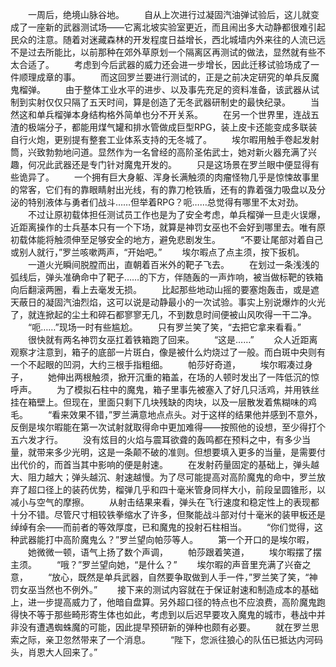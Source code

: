 　　一周后，绝境山脉谷地。
　　自从上次进行过凝固汽油弹试验后，这儿就变成了一座新的武器测试场——它离北坡实验室更近，而且闹出多大动静都很难引起民众的注意。随着对迷藏森林的开发程度日益增长，西北城墙内外来往的人流已远不是过去所能比，以前那种在郊外草原划一个隔离区再测试的做法，显然就有些不太合适了。
　　考虑到今后武器的威力还会进一步增长，因此迁移试验场成了一件顺理成章的事。
　　而这回罗兰要进行测试的，正是之前决定研究的单兵反魔鬼榴弹。
　　由于整体工业水平的进步、以及事先充足的资料准备，该武器从试制到实射仅仅只隔了五天时间，算是创造了无冬武器研制史的最快纪录。
　　当然这和单兵榴弹本身结构格外简单也分不开关系。
　　在另一个世界里，连战五渣的极端分子，都能用煤气罐和排水管做成巨型RPG，装上皮卡还能变成多联装自行火炮，更别提有整套工业体系支持的无冬城了。
　　埃尔暇用触手卷起发射筒，兴致勃勃地问道。显然作为一名曾经的高阶圣佑武士，她对新火器充满了兴趣，何况此武器还是专门针对魔鬼开发的。
　　只是这场景在罗兰眼中便显得有些诡异了。
　　一个拥有巨大身躯、浑身长满触须的肉瘤怪物几乎是惊悚故事里的常客，它们有的靠眼睛射出光线，有的靠刀枪铁盾，还有的靠着强力吸盘以及分泌的特别液体与勇者们战斗……但举着RPG？呃……总觉得有哪里不太对劲。
　　不过让原初载体担任测试员工作也是为了安全考虑，单兵榴弹一旦走火误爆，近距离操作的士兵基本只有一个下场，就算是神罚女巫也不会好到哪里去。唯有原初载体能将触须伸至足够安全的地方，避免悲剧发生。
　　“不要让尾部对着自己或别人就行，”罗兰咳嗽两声，“开始吧。”
　　埃尔暇点了点主须，按下扳机。
　　一道火光瞬间脱膛而出，直朝着百米外的靶子飞去。
　　在划过一条浅浅的弧线后，弹头准确命中了靶子……的下方，伴随轰的一声炸响，被当做标靶的铁箱向后翻滚两圈，看上去毫发无损。
　　比起那些地动山摇的要塞炮轰击，或是遮天蔽日的凝固汽油烈焰，这可以说是动静最小的一次试验。事实上别说爆炸的火光了，就连掀起的尘土和碎石都寥寥无几，不到数息时间便被山风吹得一干二净。
　　“呃……”现场一时有些尴尬。
　　只有罗兰笑了笑，“去把它拿来看看。”
　　很快就有两名神罚女巫扛着铁箱跑了回来。
　　“这是……”
　　众人近距离观察才注意到，箱子的底部一片斑白，像是被什么灼烧过了一般。而白斑中央则有一个不起眼的凹洞，大约三根手指粗细。
　　帕莎好奇道，
　　埃尔暇凑过身子，
　　她伸出两根触须，掀开沉重的箱盖，在场的人顿时发出了一阵低沉的惊呼声。
　　为了模拟石柱中的魔鬼，箱子里事先被塞入了好几只活鸡，并用铁丝挂在箱壁上。但现在，里面只剩下几块残缺的肉块，以及一层散发着焦糊味的鸡毛。
　　“看来效果不错，”罗兰满意地点点头。对于这样的结果他并感到不意外，反倒是埃尔暇能在第一次试射就取得命中更加难得——按照他的设想，至少得打个五六发才行。
　　没有炫目的火焰与震耳欲聋的轰鸣都在预料之中，有多少当量，就带来多少光明，这是一条颠不破的准则。但想要填入更多的当量，是需要付出代价的，而首当其中影响的便是射速。
　　在发射药量固定的基础上，弹头越大、阻力越大；弹头越沉、射速越慢。为了尽可能提高对高阶魔鬼的命中，罗兰放弃了超口径上的装药优势，榴弹几乎和四十毫米管身同样大小，前段呈圆锥形，以减小与空气的摩擦。
　　从射击结果来看，弹头在飞行速度和稳定性上的表现都十分不错。尽管尺寸相较铁拳缩水了许多，但聚能战斗部对付十毫米的装甲板还是绰绰有余——而前者的等效厚度，已和魔鬼的投射石柱相当。
　　“你们觉得，这种武器能打中高阶魔鬼么？”罗兰望向帕莎等人。
　　第一个开口的是埃尔暇，
　　她微微一顿，语气上扬了数个声调，
　　帕莎跟着笑道，
　　埃尔暇摆了摆主须。
　　“哦？”罗兰望向她，“是什么？”
　　埃尔暇的声音里充满了兴奋之意，
　　“放心，既然是单兵武器，自然要争取做到人手一件，”罗兰笑了笑，“神罚女巫当然也不例外。”
　　接下来的测试内容就在于保证射速和制造成本的基础上，进一步提高威力了，他暗自盘算。另外超口径的特点也不应浪费，高阶魔鬼跑得快不等于那些畸形寄生体也如此，考虑到以后迟早要攻入魔鬼的城市，巷战中并非没有遭遇蜘蛛魔的可能，因此提早预研新的弹种也颇有必要。
　　就在罗兰思索之际，亲卫忽然带来了一个消息。
　　“陛下，您派往狼心的队伍已抵达内河码头，肖恩大人回来了。”